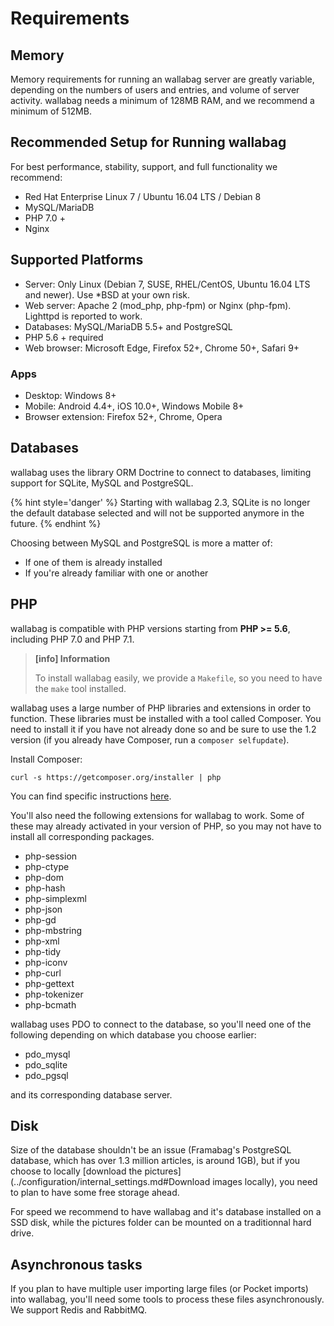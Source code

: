 # Requirements

## Memory

Memory requirements for running an wallabag server are greatly variable, depending on the numbers of users and entries, and volume of server activity. wallabag needs a minimum of 128MB RAM, and we recommend a minimum of 512MB.

## Recommended Setup for Running wallabag
For best performance, stability, support, and full functionality we recommend:

* Red Hat Enterprise Linux 7 / Ubuntu 16.04 LTS / Debian 8
* MySQL/MariaDB
* PHP 7.0 +
* Nginx

## Supported Platforms

* Server: Only Linux (Debian 7, SUSE, RHEL/CentOS, Ubuntu 16.04 LTS and newer). Use \*BSD at your own risk.
* Web server: Apache 2 (mod_php, php-fpm) or Nginx (php-fpm). Lighttpd is reported to work.
* Databases: MySQL/MariaDB 5.5+ and PostgreSQL
* PHP 5.6 + required
* Web browser: Microsoft Edge, Firefox 52+, Chrome 50+, Safari 9+

### Apps
 * Desktop: Windows 8+
 * Mobile: Android 4.4+, iOS 10.0+, Windows Mobile 8+
 * Browser extension: Firefox 52+, Chrome, Opera

## Databases

wallabag uses the library ORM Doctrine to connect to databases, limiting support for SQLite, MySQL and PostgreSQL.

{% hint style='danger' %}
Starting with wallabag 2.3, SQLite is no longer the default database selected and will not be supported anymore in the future.
{% endhint %}

Choosing between MySQL and PostgreSQL is more a matter of:
* If one of them is already installed
* If you're already familiar with one or another

## PHP
wallabag is compatible with PHP versions starting from **PHP >= 5.6**, including PHP 7.0 and PHP 7.1.

> **[info] Information**
>
> To install wallabag easily, we provide a `Makefile`, so you need to have the `make` tool installed.

wallabag uses a large number of PHP libraries and extensions in order to function.
These libraries must be installed with a tool called Composer. You need to install it if you have not already done so and be sure to use the 1.2 version (if you already have Composer, run a `composer selfupdate`).

Install Composer:

    curl -s https://getcomposer.org/installer | php

You can find specific instructions
[here](https://getcomposer.org/doc/00-intro.md).

You'll also need the following extensions for wallabag to work. Some of
these may already activated in your version of PHP, so you may not have
to install all corresponding packages.

-   php-session
-   php-ctype
-   php-dom
-   php-hash
-   php-simplexml
-   php-json
-   php-gd
-   php-mbstring
-   php-xml
-   php-tidy
-   php-iconv
-   php-curl
-   php-gettext
-   php-tokenizer
-   php-bcmath

wallabag uses PDO to connect to the database, so you'll need one of the
following depending on which database you choose earlier:

-   pdo_mysql
-   pdo_sqlite
-   pdo_pgsql

and its corresponding database server.

## Disk

Size of the database shouldn't be an issue (Framabag's PostgreSQL database, which has over 1.3 million articles, is around 1GB), but if you choose to locally [download the pictures](../configuration/internal_settings.md#Download images locally), you need to plan to have some free storage ahead.

For speed we recommend to have wallabag and it's database installed on a SSD disk, while the pictures folder can be mounted on a traditionnal hard drive.

## Asynchronous tasks

If you plan to have multiple user importing large files (or Pocket imports) into wallabag, you'll need some tools to process these files asynchronously. We support Redis and RabbitMQ.
